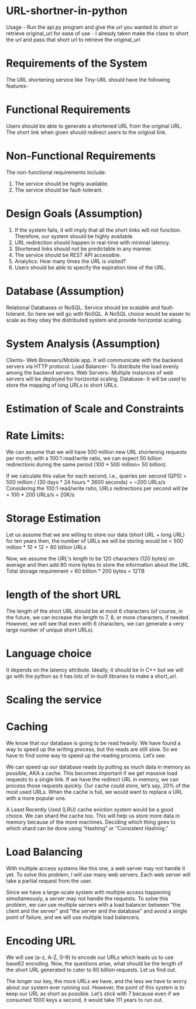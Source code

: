 # URL-shortner-in-python

Usage -
Run the api.py program and give the url you wanted to short or retrieve original_url
for ease of use - 
I already taken make the class to short the url and pass that short url to retrieve the original_url


# Requirements of the System
The URL shortening service like Tiny-URL should have the following features-

# Functional Requirements

Users should be able to generate a shortened URL from the original URL.
The short link when given should redirect users to the original link.


# Non-Functional Requirements
The non-functional requirements include:
1. The service should be highly available.
2. The service should be fault-tolerant.


# Design Goals (Assumption)

1. If the system fails, it will imply that all the short links will not function. Therefore, our system should be highly available.
2. URL redirection should happen in real-time with minimal latency.
3. Shortened links should not be predictable in any manner.
4. The service should be REST API accessible.
5. Analytics: How many times the URL is visited?
6. Users should be able to specify the expiration time of the URL.


# Database (Assumption)

Relational Databases or NoSQL. Service should be scalable and fault-tolerant. So here we will go with NoSQL. A NoSQL choice would be easier to scale as they obey the distributed system and provide horizontal scaling.


# System Analysis (Assumption)

Clients- Web Browsers/Mobile app. It will communicate with the backend servers via HTTP protocol.
Load Balancer- To distribute the load evenly among the backend servers.
Web Servers- Multiple instances of web servers will be deployed for horizontal scaling.
Database- It will be used to store the mapping of long URLs to short URLs.


# Estimation of Scale and Constraints

# Rate Limits: 
We can assume that we will have 500 million new URL shortening requests per month; with a 100:1 read/write ratio, we can expect 50 billion redirections during the same period (100 * 500 million= 50 billion).

If we calculate this value for each second, i.e., queries per second (QPS) = 500 million / (30 days * 24 hours * 3600 seconds) = ~200 URLs/s
Considering the 100:1 read/write ratio, URLs redirections per second will be = 100 * 200 URLs/s = 20K/s


# Storage Estimation
Let us assume that we are willing to store our data (short URL + long URL) for ten years then, the number of URLs we will be storing would be = 500 million * 10 * 12 = 60 billion URLs

Now, we assume the URL's length to be 120 characters (120 bytes) on average and then add 80 more bytes to store the information about the URL. Total storage requirement = 60 billion * 200 bytes = 12TB


# length of the short URL
The length of the short URL should be at most 6 characters (of course, in the future, we can increase the length to 7, 8, or more characters, if needed. However, we will see that even with 6 characters, we can generate a very large number of unique short URLs).

# Language choice
It depends on the latency attribute. Ideally, it should be in C++ but we will go with the python as it has lots of in-built libraries to make a short_url.


# Scaling the service

# Caching
We know that our database is going to be read heavily. We have found a way to speed up the writing process, but the reads are still slow. So we have to find some way to speed up the reading process. Let’s see.

We can speed up our database reads by putting as much data in memory as possible, AKA a cache. This becomes important if we get massive load requests to a single link. If we have the redirect URL in memory, we can process those requests quickly. Our cache could store, let’s say, 20% of the most used URLs. When the cache is full, we would want to replace a URL with a more popular one.

A Least Recently Used (LRU) cache eviction system would be a good choice.
We can shard the cache too. This will help us store more data in memory because of the more machines. Deciding which thing goes to which shard can be done using “Hashing” or “Consistent Hashing.”

# Load Balancing
With multiple access systems like this one, a web server may not handle it yet. To solve this problem, I will use many web servers. Each web server will take a partial request from the user.

Since we have a large-scale system with multiple access happening simultaneously, a server may not handle the requests. To solve this problem, we can use multiple servers with a load balancer between “the client and the server” and “the server and the database” and avoid a single point of failure, and we will use multiple load balancers.


# Encoding URL
We will use (a-z, A-Z, 0–9) to encode our URLs which leads us to use base62 encoding. Now, the questions arise, what should be the length of the short URL generated to cater to 60 billion requests. Let us find out.

The longer our key, the more URLs we have, and the less we have to worry about our system ever running out. However, the point of this system is to keep our URL as short as possible. Let’s stick with 7 because even if we consumed 1000 keys a second, it would take 111 years to run out.

